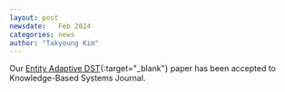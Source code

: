 ```yaml
---
layout: post
newsdate:   Feb 2024
categories: news
author: "Takyoung Kim"
---
```


Our [Entity Adaptive DST](https://arxiv.org/abs/2207.03858){:target="_blank"} paper has been accepted to Knowledge-Based Systems Journal.